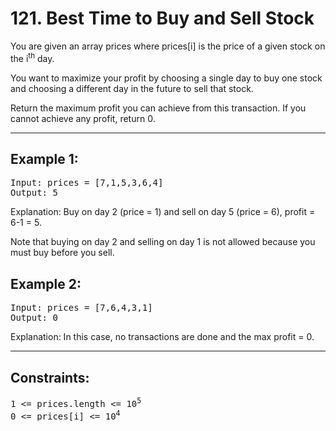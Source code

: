 # 121. Best Time to Buy and Sell Stock

You are given an array prices where prices[i] is the price of a given stock on the i<sup>th</sup> day.

You want to maximize your profit by choosing a single day to buy one stock and choosing a different day in the future to sell that stock.

Return the maximum profit you can achieve from this transaction. If you cannot achieve any profit, return 0.

---

## Example 1:
<pre>
Input: prices = [7,1,5,3,6,4]
Output: 5
</pre>
Explanation: Buy on day 2 (price = 1) and sell on day 5 (price = 6), profit = 6-1 = 5.

Note that buying on day 2 and selling on day 1 is not allowed because you must buy before you sell.

## Example 2:
<pre>
Input: prices = [7,6,4,3,1]
Output: 0
</pre>
Explanation: In this case, no transactions are done and the max profit = 0.
 
---
## Constraints:
<pre>
1 <= prices.length <= 10<sup>5</sup>
0 <= prices[i] <= 10<sup>4</sup>
</pre>